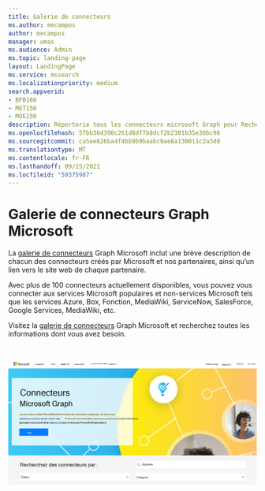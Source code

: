```yaml
---
title: Galerie de connecteurs
ms.author: mecampos
author: mecampos
manager: umas
ms.audience: Admin
ms.topic: landing-page
layout: LandingPage
ms.service: mssearch
ms.localizationpriority: medium
search.appverid:
- BFB160
- MET150
- MOE150
description: Répertorie tous les connecteurs microsoft Graph pour Recherche Microsoft
ms.openlocfilehash: 57bb36d398c261d8df7b8dcf2b2301b35e30bc96
ms.sourcegitcommit: ca5ee826ba4f4bb9b9baabc9ae8a130011c2a3d0
ms.translationtype: MT
ms.contentlocale: fr-FR
ms.lasthandoff: 09/15/2021
ms.locfileid: "59375987"
---
```

# <a name="microsoft-graph-connectors-gallery"></a>Galerie de connecteurs Graph Microsoft

La [galerie de connecteurs](https://www.microsoft.com/microsoft-search/connectors) Graph Microsoft inclut une brève description de chacun des connecteurs créés par Microsoft et nos partenaires, ainsi qu’un lien vers le site web de chaque partenaire.

Avec plus de 100 connecteurs actuellement disponibles, vous pouvez vous connecter aux services Microsoft populaires et non-services Microsoft tels que les services Azure, Box, Fonction, MediaWiki, ServiceNow, SalesForce, Google Services, MediaWiki, etc.

Visitez la [galerie de connecteurs](http://www.microsoft.com/microsoft-search/connectors) Graph Microsoft et recherchez toutes les informations dont vous avez besoin.

<br>

![Image montrant la galerie de nouveaux connecteurs.](media/connectors-gallery.png)
